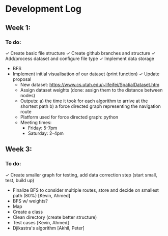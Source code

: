 # Development Log

## Week 1:
### To do:
✓ Create basic file structure
✓ Create github branches and structure
✓ Add/process dataset and configure file type
✓ Implement data storage
- BFS
- Implement initial visualisation of our dataset (print function)
✓ Update proposal
    - New dataset: https://www.cs.utah.edu/~lifeifei/SpatialDataset.htm
    - Assign dataset weights (done: assign them to the distance between nodes)
    - Outputs: 
        a) the time it took for each algorithm to arrive at the shortest path
        b) a force directed graph representing the navigation route
    - Platform used for force directed graph: python
    - Meeting times:
      - Friday:   5-7pm
      - Saturday: 2-4pm



## Week 3:
### To do:
✓ Create smaller graph for testing, add data correction step (start small, test, build up)
- Finalize BFS to consider multiple routes, store and decide on smallest path (80%) [Kevin, Ahmed]
- BFS w/ weights?
- Map
- Create a class
- Clean directory (create better structure)
- Test cases [Kevin, Ahmed]
- Djikastra's algorithm [Akhil, Peter]